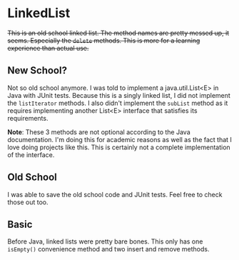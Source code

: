 # LinkedList

~~This is an old school linked list. The method names are pretty messed up, it seems. Especially the `delete` methods. This is more for a learning experience than actual use.~~

## New School?

Not so old school anymore. I was told to implement a java.util.List\<E> in Java with JUnit tests. Because this is a
singly linked list, I did not implement the `listIterator` methods. I also didn't implement the `subList` method as it
requires implementing another List\<E> interface that satisfies its requirements.

__Note__: These 3 methods are not optional according to the Java documentation. I'm doing this for academic reasons as
well as the fact that I love doing projects like this. This is certainly not a complete implementation of the
interface.

## Old School

I was able to save the old school code and JUnit tests. Feel free to check those out too.

## Basic

Before Java, linked lists were pretty bare bones. This only has one `isEmpty()` convenience method and two insert and remove methods.
